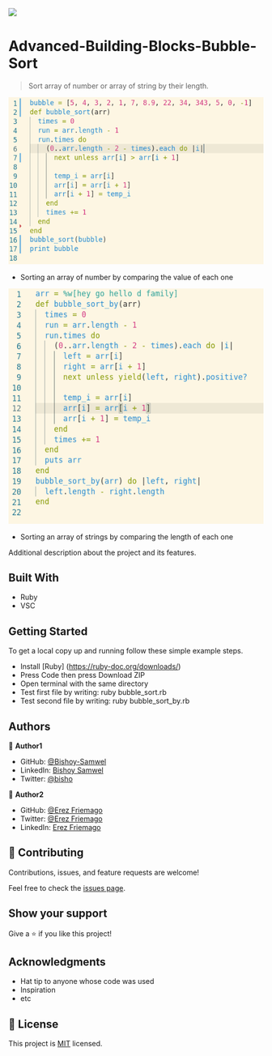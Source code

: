 ![](https://img.shields.io/badge/Microverse-blueviolet)

# Advanced-Building-Blocks-Bubble-Sort


> Sort array of number or array of string by their length.


![screenshot](./bubble_sort.png)
- Sorting an array of number by comparing the value of each one

![screenshot](./bubble_sort_by.png)
- Sorting an array of strings by comparing the length of each one


Additional description about the project and its features.

## Built With

- Ruby
- VSC


## Getting Started

To get a local copy up and running follow these simple example steps.

- Install [Ruby] (https://ruby-doc.org/downloads/)
- Press Code then press Download ZIP 
- Open terminal with the same directory
- Test first file by writing: ruby bubble_sort.rb
- Test second file by writing: ruby bubble_sort_by.rb



## Authors

👤 **Author1**

- GitHub: [@Bishoy-Samwel](https://github.com/Bishoy-Samwel)
- LinkedIn: [Bishoy Samwel](https://www.linkedin.com/in/bishoy-samwuel-ss/)
- Twitter: [@bisho](https://twitter.com/BishoFaheem15)

👤 **Author2**

- GitHub: [@Erez Friemago](https://github.com/erezfree29)
- Twitter: [@Erez Friemago](https://twitter.com/friemagor )
- LinkedIn: [Erez Friemago]( https://www.linkedin.com/in/erez-friemagor-3b0bab145/ )

## 🤝 Contributing

Contributions, issues, and feature requests are welcome!

Feel free to check the [issues page](https://github.com/Bishoy-Samwel/Advanced-Building-Blocks-Bubble-Sort/issues/2#issue-806453596).

## Show your support

Give a ⭐️ if you like this project!

## Acknowledgments

- Hat tip to anyone whose code was used
- Inspiration
- etc

## 📝 License

This project is [MIT](lic.url) licensed.
